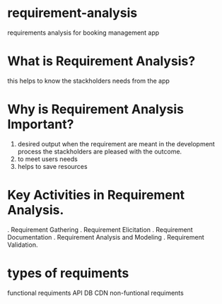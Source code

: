 # requirement-analysis
requirements analysis for booking management app 
# What is Requirement Analysis?
this helps to know the stackholders needs from the app
# Why is Requirement Analysis Important?
1. desired output
   when the requirement are meant in the development process the stackholders are pleased with the outcome.
2. to meet users needs
3. helps to save resources
# Key Activities in Requirement Analysis.
 . Requirement Gathering
 . Requirement Elicitation
 . Requirement Documentation
 . Requirement Analysis and Modeling
 . Requirement Validation.
# types of requiments 
  functional requiments
      API
      DB
      CDN
  non-funtional requiments
  
